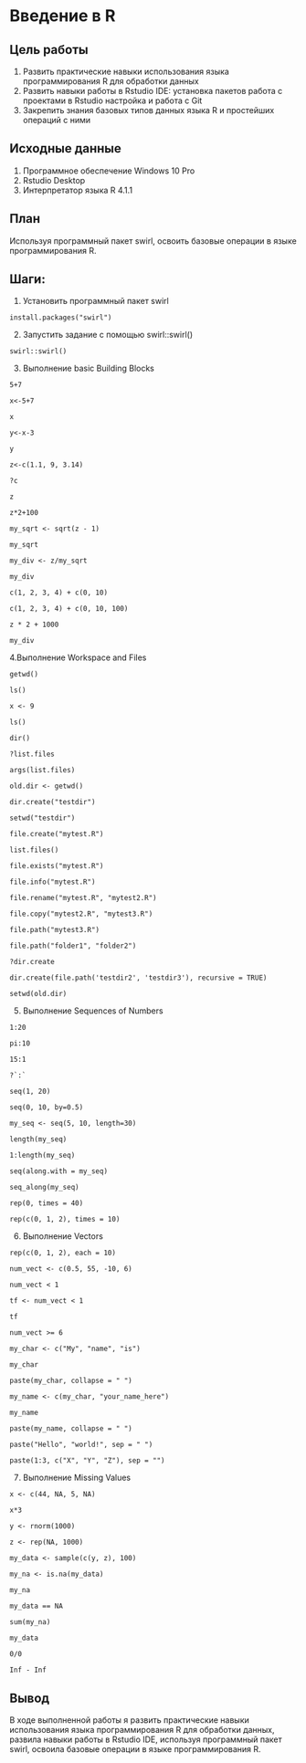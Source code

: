 # Введение в R

## Цель работы

1.  Развить практические навыки использования языка программирования R для обработки данных
2.  Развить навыки работы в Rstudio IDE: установка пакетов работа с проектами в Rstudio настройка и работа с Git
3.  Закрепить знания базовых типов данных языка R и простейших операций с ними

## Исходные данные

1.  Программное обеспечение Windows 10 Pro
2.  Rstudio Desktop
3.  Интерпретатор языка R 4.1.1

## План

Используя программный пакет swirl, освоить базовые операции в языке программирования R.

## Шаги:

1. Установить программный пакет swirl

```{r}
install.packages("swirl")
```
2. Запустить задание с помощью swirl::swirl()

```{r}
swirl::swirl()
```

3. Выполнение basic Building Blocks

```{r}
5+7
```
```{r}
x<-5+7
```
```{r}
x
```
```{r}
y<-x-3
```
```{r}
y
```
```{r}
z<-c(1.1, 9, 3.14)
```
```{r}
?c
```
```{r}
z
```
```{r}
z*2+100
```
```{r}
my_sqrt <- sqrt(z - 1)
```
```{r}
my_sqrt
```
```{r}
my_div <- z/my_sqrt
```
```{r}
my_div
```
```{r}
c(1, 2, 3, 4) + c(0, 10)
```
```{r}
c(1, 2, 3, 4) + c(0, 10, 100)
```
```{r}
z * 2 + 1000
```
```{r}
my_div
```
4.Выполнение Workspace and Files

```{r}
getwd()
```
```{r}
ls()
```
```{r}
x <- 9
```
```{r}
ls()
```
```{r}
dir()
```
```{r}
?list.files
```
```{r}
args(list.files)
```
```{r}
old.dir <- getwd()
```
```{r}
dir.create("testdir")
```
```{r}
setwd("testdir")
```
```{r}
file.create("mytest.R")
```
```{r}
list.files()
```
```{r}
file.exists("mytest.R")
```
```{r}
file.info("mytest.R")
```
```{r}
file.rename("mytest.R", "mytest2.R")
```
```{r}
file.copy("mytest2.R", "mytest3.R")
```
```{r}
file.path("mytest3.R")
```
```{r}
file.path("folder1", "folder2")
```
```{r}
?dir.create
```
```{r}
dir.create(file.path('testdir2', 'testdir3'), recursive = TRUE)
```
```{r}
setwd(old.dir)
```
5. Выполнение Sequences of Numbers
```{r}
1:20
```

```{r}
pi:10
```
```{r}
15:1
```
```{r}
?`:`
```
```{r}
seq(1, 20)
```
```{r}
seq(0, 10, by=0.5) 
```
```{r}
my_seq <- seq(5, 10, length=30)
```


```{r}
length(my_seq)
```
```{r}
1:length(my_seq)
```
```{r}
seq(along.with = my_seq)
```
```{r}
seq_along(my_seq)
```
```{r}
rep(0, times = 40)
```
```{r}
rep(c(0, 1, 2), times = 10)
```

6. Выполнение Vectors

```{r}
rep(c(0, 1, 2), each = 10)
```
```{r}
num_vect <- c(0.5, 55, -10, 6)
```
```{r}
num_vect < 1
```
```{r}
tf <- num_vect < 1
```
```{r}
tf
```
```{r}
num_vect >= 6
```
```{r}
my_char <- c("My", "name", "is")
```
```{r}
my_char
```
```{r}
paste(my_char, collapse = " ")
```
```{r}
my_name <- c(my_char, "your_name_here")
```
```{r}
my_name
```
```{r}
paste(my_name, collapse = " ")
```
```{r}
paste("Hello", "world!", sep = " ")
```
```{r}
paste(1:3, c("X", "Y", "Z"), sep = "")
```
7. Выполнение Missing Values

```{r}
x <- c(44, NA, 5, NA)
```
```{r}
x*3
```
```{r}
y <- rnorm(1000)
```
```{r}
z <- rep(NA, 1000)
```
```{r}
my_data <- sample(c(y, z), 100)
```
```{r}
my_na <- is.na(my_data)
```
```{r}
my_na
```
```{r}
my_data == NA
```
```{r}
sum(my_na)
```
```{r}
my_data
```
```{r}
0/0
```
```{r}
Inf - Inf
```
## Вывод

В ходе выполненной работы я развить практические навыки использования языка программирования R для обработки данных, развила навыки работы в Rstudio IDE, используя программный пакет swirl, освоила базовые операции в языке программирования R.
